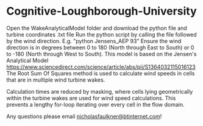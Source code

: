 # Cognitive-Loughborough-University
Open the WakeAnalyticalModel folder and download the python file and turbine coordinates .txt file
Run the python script by calling the file followed by the wind direction. 
E.g. "python Jensens_AEP 93" 
Ensure the wind direction is in degrees between 0 to 180 (North through East to South)  or 0 to -180 (North through West to South). 
This model is based on the Jensen's Analytical Model https://www.sciencedirect.com/science/article/abs/pii/S1364032115016123 
The Root Sum Of Squares method is used to calculate wind speeds in cells that are in multiple wind turbine wakes.

Calculation times are reduced by masking, where cells lying geometrically within the turbine wakes are used for wind speed calculations. This prevents a lengthy for-loop iterating over every cell in the flow domain.

Any questions please email nicholasfaulkner@btinternet.com!
